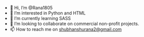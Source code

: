 - 👋 Hi, I’m @Rana1805
- 👀 I’m interested in Python and HTML
- 🌱 I’m currently learning SASS
- 💞️ I’m looking to collaborate on commercial non-profit projects.
- 📫 How to reach me on shubhanshurana2@gmail.com

<!---
Rana1805/Rana1805 is a ✨ special ✨ repository because its `README.md` (this file) appears on your GitHub profile.
You can click the Preview link to take a look at your changes.
--->
